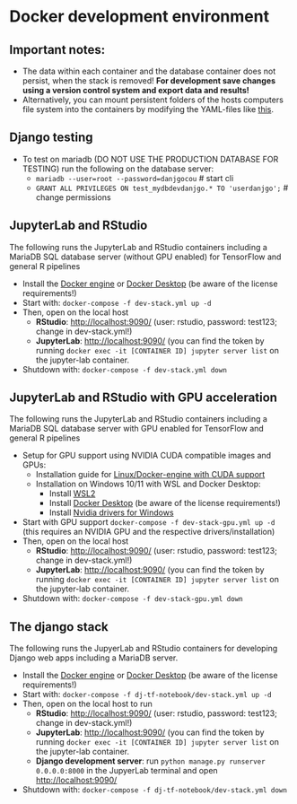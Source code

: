 # Docker development environment

## Important notes:
* The data within each container and the database container does not persist, when the stack is removed! **For development save changes using a version control system and export data and results!**
* Alternatively, you can mount persistent folders of the hosts computers file system into the containers by modifying the YAML-files like [this](https://docs.docker.com/storage/bind-mounts/#use-a-bind-mount-with-compose).

## Django testing
* To test on mariadb (DO NOT USE THE PRODUCTION DATABASE FOR TESTING) run the following on the database server:
	* `mariadb --user=root --password=danjgocou` # start cli
	* `GRANT ALL PRIVILEGES ON test_mydbdevdanjgo.* TO 'userdanjgo';` # change permissions

## JupyterLab and RStudio
The following runs the JupyterLab and RStudio containers including a MariaDB SQL database server (without GPU enabled) for TensorFlow and general R pipelines
* Install the [Docker engine](https://docs.docker.com/engine/install/) or [Docker Desktop](https://www.docker.com/products/docker-desktop/) (be aware of the license requirements!)
* Start with: `docker-compose -f dev-stack.yml up -d`
* Then, open on the local host
  * **RStudio**: [http://localhost:9090/](http://localhost:9090/) (user: rstudio, password: test123; change in dev-stack.yml!)
  * **JupyterLab**: [http://localhost:9090/](http://localhost:10000/) (you can find the token by running `docker exec -it [CONTAINER ID] jupyter server list` on the jupyter-lab container.
* Shutdown with: `docker-compose -f dev-stack.yml down`
  
## JupyterLab and RStudio with GPU acceleration
The following runs the JupyterLab and RStudio containers including a MariaDB SQL database server with GPU enabled for TensorFlow and general R pipelines
* Setup for GPU support using NVIDIA CUDA compatible images and GPUs:
  * Installation guide for [Linux/Docker-engine with CUDA support](https://docs.nvidia.com/datacenter/cloud-native/container-toolkit/install-guide.html#installation-guide)
  * Installation on Windows 10/11 with WSL and Docker Desktop:
    * Install [WSL2](https://learn.microsoft.com/de-de/windows/wsl/install)
    * Install [Docker Desktop](https://www.docker.com/products/docker-desktop/) (be aware of the license requirements!)
    * Install [Nvidia drivers for Windows](https://www.nvidia.com/download/index.aspx)
* Start with GPU support `docker-compose -f dev-stack-gpu.yml up -d` (this requires an NVIDIA GPU and the respective drivers/installation)
* Then, open on the local host
  * **RStudio**: [http://localhost:9090/](http://localhost:9090/) (user: rstudio, password: test123; change in dev-stack.yml!)
  * **JupyterLab**: [http://localhost:9090/](http://localhost:10000/) (you can find the token by running `docker exec -it [CONTAINER ID] jupyter server list` on the jupyter-lab container.
* Shutdown with: `docker-compose -f dev-stack-gpu.yml down`
  
## The django stack
The following runs the JupyerLab and RStudio containers for developing Django web apps including a MariaDB server.
* Install the [Docker engine](https://docs.docker.com/engine/install/) or [Docker Desktop](https://www.docker.com/products/docker-desktop/) (be aware of the license requirements!)
* Start with: `docker-compose -f dj-tf-notebook/dev-stack.yml up -d`
* Then, open on the local host to run
  * **RStudio**: [http://localhost:9090/](http://localhost:6060/) (user: rstudio, password: test123; change in dev-stack.yml!)
  * **JupyterLab**: [http://localhost:9090/](http://localhost:7070/) (you can find the token by running `docker exec -it [CONTAINER ID] jupyter server list` on the jupyter-lab container.
  * **Django development server**: run `python manage.py runserver 0.0.0.0:8000` in the JupyerLab terminal and open [http://localhost:9090/](http://localhost:5050/)
* Shutdown with: `docker-compose -f dj-tf-notebook/dev-stack.yml down`
